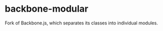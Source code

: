 backbone-modular
================

Fork of Backbone.js, which separates its classes into individual modules.